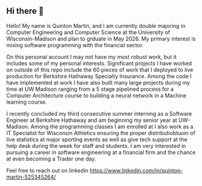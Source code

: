 ## Hi there 👋

<!--
**qqjettzFTL/qqjettzFTL** is a ✨ _special_ ✨ repository because its `README.md` (this file) appears on your GitHub profile.

Here are some ideas to get you started:

- 🔭 I’m currently working on ...
- 🌱 I’m currently learning ...
- 👯 I’m looking to collaborate on ...
- 🤔 I’m looking for help with ...
- 💬 Ask me about ...
- 📫 How to reach me: ...
- 😄 Pronouns: ...
- ⚡ Fun fact: ...
-->

Hello! My name is Quinton Martin, and I am currently double majoring in Computer Engineering and Computer Science at the University of Wisconsin-Madison and plan to grduate in May 2026. My primary interest is mixing software programming with the financial sector.

On this personal account I may not have my most robust work, but it includes some of my personal interests. Significant projects I have worked on outside of this repo include the 60 pieces of work that I deployed to live production for Berkshire Hathaway Specialty Insurance. Among the code I have implemented at work I have also built many large projects during my time at UW Madison ranging from a 5 stage pipelined process for a Computer Architecture course to building a neural network in a Machine learning course.

I recently concluded my third consecutive summer interning as a Software Engineer at Berkshire Hathaway and am beginning my senior year at UW-Madison. Among the programming classes I am enrolled at I also work as a IT Specialist for Wisconsin Athletics ensuring the proper distributiobtuoin of live statistics at major sporting events as well as give tech support at the help desk during the week for staff and students. I am very interested in pursuing a career in software engineering at a financial firm and the chance at even becoming a Trader one day. 

Feel free to reach out on linkedin https://www.linkedin.com/in/quinton-martin-525345264/

